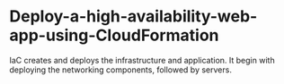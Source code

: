 # Deploy-a-high-availability-web-app-using-CloudFormation
IaC creates and deploys the infrastructure and application. It begin with deploying the networking components, followed by servers.
